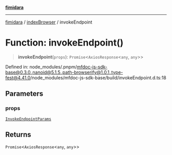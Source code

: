 [**fimidara**](../../README.md)

***

[fimidara](../../modules.md) / [indexBrowser](../README.md) / invokeEndpoint

# Function: invokeEndpoint()

> **invokeEndpoint**(`props`): `Promise`\<`AxiosResponse`\<`any`, `any`\>\>

Defined in: node\_modules/.pnpm/mfdoc-js-sdk-base@0.3.0\_nanoid@5.1.5\_path-browserify@1.0.1\_type-fest@4.41.0/node\_modules/mfdoc-js-sdk-base/build/invokeEndpoint.d.ts:18

## Parameters

### props

[`InvokeEndpointParams`](../interfaces/InvokeEndpointParams.md)

## Returns

`Promise`\<`AxiosResponse`\<`any`, `any`\>\>
